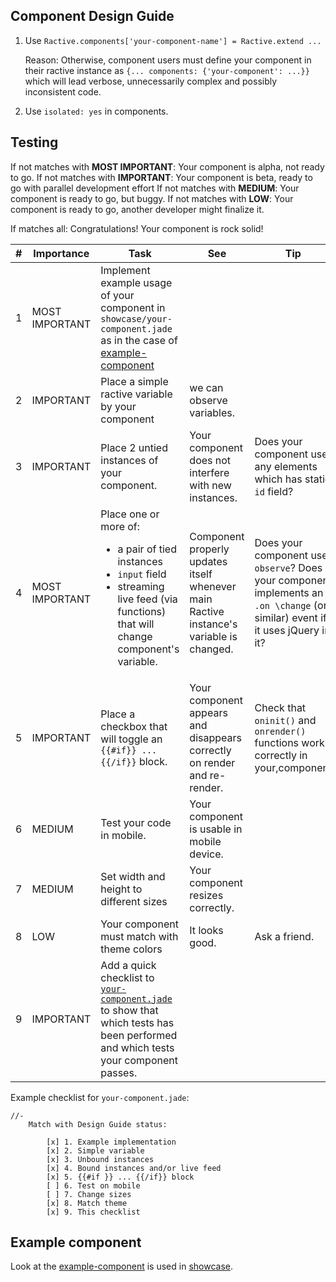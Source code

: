 ## Component Design Guide

1. Use `Ractive.components['your-component-name'] = Ractive.extend ...`

    Reason:
        Otherwise, component users must define your component in their
        ractive instance as `{... components: {'your-component': ...}}` which
        will lead verbose, unnecessarily complex and possibly inconsistent code.  

2. Use `isolated: yes` in components.

## Testing

If not matches with **MOST IMPORTANT**: Your component is alpha, not ready to go.
If not matches with **IMPORTANT**: Your component is beta, ready to go with parallel development effort
If not matches with **MEDIUM**: Your component is ready to go, but buggy.
If not matches with **LOW**: Your component is ready to go, another developer might finalize it.

If matches all: Congratulations! Your component is rock solid!

| # | Importance     | Task                                                                                                                                                                             | See                                                                                     | Tip                                                                                                                            |
|---|----------------|----------------------------------------------------------------------------------------------------------------------------------------------------------------------------------|-----------------------------------------------------------------------------------------|--------------------------------------------------------------------------------------------------------------------------------|
| 1 | MOST IMPORTANT | Implement example usage of your component in `showcase/your-component.jade` as in the case of [example-component](../src/client/pages/showcase/example-component.jade)           |                                                                                         |                                                                                                                                |
| 2 | IMPORTANT      | Place a simple ractive variable by your component                                                                                                                                | we can observe variables.                                                               |                                                                                                                                |
| 3 | IMPORTANT      | Place 2 untied instances of your component.                                                                                                                                      | Your component does not interfere with new instances.                                   | Does your component use any elements which has static `id` field?                                                              |
| 4 | MOST IMPORTANT | Place one or more of:  <ul> <li> a pair of tied instances </li> <li> `input` field </li>  <li> streaming live feed (via functions)  </li> that will change component's variable. | Component properly updates itself whenever main Ractive instance's variable is changed. | Does your component use `observe`? Does your component implements an `.on \change` (or similar) event if it uses jQuery in it? |
| 5 | IMPORTANT      | Place a checkbox that will toggle an `{{#if}} ... {{/if}}` block.                                                                                                                | Your component appears and disappears correctly on render and re-render.                | Check that `oninit()` and `onrender()` functions work correctly in your,component                                              |
| 6 | MEDIUM         | Test your code in mobile.                                                                                                                                                        | Your component is usable in mobile device.                                              |                                                                                                                                |
| 7 | MEDIUM         | Set width and height to different sizes                                                                                                                                          | Your component resizes correctly.                                                       |                                                                                                                                |
| 8 | LOW            | Your component must match with theme colors                                                                                                                                      | It looks good.                                                                          | Ask a friend.                                                                                                                  |
| 9 | IMPORTANT      | Add a quick checklist to [`your-component.jade`](../src/client/showcase/example-component.jade) to show that which tests has been performed and which tests your component passes.        |                                                                                         |                                                                                                                                |


Example checklist for `your-component.jade`:

```
//-
    Match with Design Guide status:

        [x] 1. Example implementation
        [x] 2. Simple variable
        [x] 3. Unbound instances
        [x] 4. Bound instances and/or live feed
        [x] 5. {{#if }} ... {{/if}} block
        [ ] 6. Test on mobile
        [ ] 7. Change sizes
        [x] 8. Match theme
        [x] 9. This checklist
```    
## Example component

Look at the [example-component](../src/client/components/example-component) is used in [showcase](../src/client/pages/showcase/example-component.jade).
